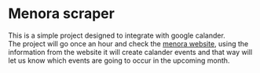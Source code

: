 # Menora scraper

This is a simple project designed to integrate with google calander.<br>
The project will go once an hour and check the <a href="https://www.sportpalace.co.il/menora-mivtachim/%D7%9C%D7%95%D7%97-%D7%90%D7%A8%D7%95%D7%A2%D7%99%D7%9D/">menora website</a>, using the information from the website it will create calander events and that way will let us know which events are going to occur in the upcoming month.